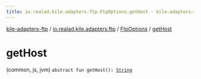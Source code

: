 ```yaml
---
title: io.realad.kile.adapters.ftp.FtpOptions.getHost - kile-adapters-ftp
---
```


[kile-adapters-ftp](../../index.html) / [io.realad.kile.adapters.ftp](../index.html) / [FtpOptions](index.html) / [getHost](./get-host.html)

# getHost

(common, js, jvm) `abstract fun getHost(): `[`String`](https://kotlinlang.org/api/latest/jvm/stdlib/kotlin/-string/index.html)